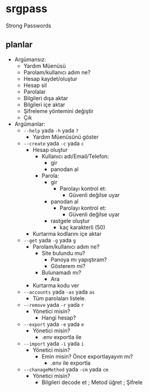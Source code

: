 # srgpass
Strong Passwords

## planlar

- Argümansız:
  - Yardım Müenüsü
  - Parolam/kullanıcı adım ne?
  - Hesap kaydet/oluştur
  - Hesap sil
  - Parolalar
  - Bilgileri dışa aktar
  - Bilgileri içe aktar
  - Şifreleme yöntemini değiştir
  - Çık
- Argümanlar:
  - `--help` yada `-h` yada `?`
    - Yardım Müenüsünü göster
  - `--create` yada `-c` yada `c`
    - Hesap oluştur
      - Kullanıcı adı/Email/Telefon:
        - gir
        - panodan al
      - Parola:
        - gir
          - Parolayı kontrol et:
            - Güvenli değilse uyar
        - panodan al
          - Parolayı kontrol et:
            - Güvenli değilse uyar
        - rastgele oluştur
          - kaç karakterli (50)
    - Kurtarma kodlarını içe aktar
  - `--get` yada `-g` yada `g`
    - Parolam/kullanıcı adım ne?
      - Site bulundu mu?
        - Panoya mı yapıştıram?
        - Gösterem mi?
      - Bulunamadı mı?
        - Ara
    - Kurtarma kodu ver
  - `--accounts` yada `-as` yada `as`
    - Tüm parolaları listele.
  - `--remove` yada `-r` yada `r`
    - Yönetici misin?
      - Hangi hesap?
  - `--export` yada `-e` yada `e`
    - Yönetici misin?
      - .env exportla ile
  - `--import` yada `-i` yada `i`
    - Yönetici misin?
      - Emin misin? Önce exportlayayım mı?
        - .env ile exportla
  - `--chanageMethod` yada `-cm` yada `cm`
    - Yönetici misin?
      - Bilgileri decode et ; Metod üğret ; Şifrele